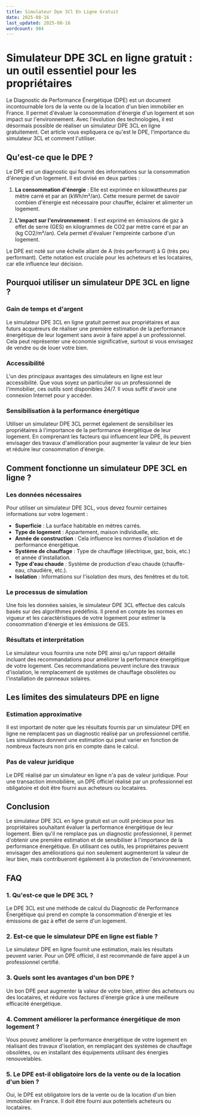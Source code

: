 ```yaml
---
title: Simulateur Dpe 3Cl En Ligne Gratuit
date: 2025-08-16
last_updated: 2025-08-16
wordcount: 904
---
```


# Simulateur DPE 3CL en ligne gratuit : un outil essentiel pour les propriétaires

Le Diagnostic de Performance Énergétique (DPE) est un document incontournable lors de la vente ou de la location d'un bien immobilier en France. Il permet d'évaluer la consommation d'énergie d'un logement et son impact sur l'environnement. Avec l'évolution des technologies, il est désormais possible de réaliser un simulateur DPE 3CL en ligne gratuitement. Cet article vous expliquera ce qu'est le DPE, l'importance du simulateur 3CL et comment l'utiliser.

## Qu'est-ce que le DPE ?

Le DPE est un diagnostic qui fournit des informations sur la consommation d'énergie d'un logement. Il est divisé en deux parties :

1. **La consommation d'énergie** : Elle est exprimée en kilowattheures par mètre carré et par an (kWh/m²/an). Cette mesure permet de savoir combien d'énergie est nécessaire pour chauffer, éclairer et alimenter un logement.
   
2. **L'impact sur l'environnement** : Il est exprimé en émissions de gaz à effet de serre (GES) en kilogrammes de CO2 par mètre carré et par an (kg CO2/m²/an). Cela permet d'évaluer l'empreinte carbone d'un logement.

Le DPE est noté sur une échelle allant de A (très performant) à G (très peu performant). Cette notation est cruciale pour les acheteurs et les locataires, car elle influence leur décision.

## Pourquoi utiliser un simulateur DPE 3CL en ligne ?

### Gain de temps et d'argent

Le simulateur DPE 3CL en ligne gratuit permet aux propriétaires et aux futurs acquéreurs de réaliser une première estimation de la performance énergétique de leur logement sans avoir à faire appel à un professionnel. Cela peut représenter une économie significative, surtout si vous envisagez de vendre ou de louer votre bien.

### Accessibilité

L'un des principaux avantages des simulateurs en ligne est leur accessibilité. Que vous soyez un particulier ou un professionnel de l'immobilier, ces outils sont disponibles 24/7. Il vous suffit d'avoir une connexion Internet pour y accéder.

### Sensibilisation à la performance énergétique

Utiliser un simulateur DPE 3CL permet également de sensibiliser les propriétaires à l'importance de la performance énergétique de leur logement. En comprenant les facteurs qui influencent leur DPE, ils peuvent envisager des travaux d'amélioration pour augmenter la valeur de leur bien et réduire leur consommation d'énergie.

## Comment fonctionne un simulateur DPE 3CL en ligne ?

### Les données nécessaires

Pour utiliser un simulateur DPE 3CL, vous devez fournir certaines informations sur votre logement :

- **Superficie** : La surface habitable en mètres carrés.
- **Type de logement** : Appartement, maison individuelle, etc.
- **Année de construction** : Cela influence les normes d'isolation et de performance énergétique.
- **Système de chauffage** : Type de chauffage (électrique, gaz, bois, etc.) et année d'installation.
- **Type d'eau chaude** : Système de production d'eau chaude (chauffe-eau, chaudière, etc.).
- **Isolation** : Informations sur l'isolation des murs, des fenêtres et du toit.

### Le processus de simulation

Une fois les données saisies, le simulateur DPE 3CL effectue des calculs basés sur des algorithmes prédéfinis. Il prend en compte les normes en vigueur et les caractéristiques de votre logement pour estimer la consommation d'énergie et les émissions de GES.

### Résultats et interprétation

Le simulateur vous fournira une note DPE ainsi qu'un rapport détaillé incluant des recommandations pour améliorer la performance énergétique de votre logement. Ces recommandations peuvent inclure des travaux d'isolation, le remplacement de systèmes de chauffage obsolètes ou l'installation de panneaux solaires.

## Les limites des simulateurs DPE en ligne

### Estimation approximative

Il est important de noter que les résultats fournis par un simulateur DPE en ligne ne remplacent pas un diagnostic réalisé par un professionnel certifié. Les simulateurs donnent une estimation qui peut varier en fonction de nombreux facteurs non pris en compte dans le calcul.

### Pas de valeur juridique

Le DPE réalisé par un simulateur en ligne n'a pas de valeur juridique. Pour une transaction immobilière, un DPE officiel réalisé par un professionnel est obligatoire et doit être fourni aux acheteurs ou locataires.

## Conclusion

Le simulateur DPE 3CL en ligne gratuit est un outil précieux pour les propriétaires souhaitant évaluer la performance énergétique de leur logement. Bien qu'il ne remplace pas un diagnostic professionnel, il permet d'obtenir une première estimation et de sensibiliser à l'importance de la performance énergétique. En utilisant ces outils, les propriétaires peuvent envisager des améliorations qui non seulement augmenteront la valeur de leur bien, mais contribueront également à la protection de l'environnement.

## FAQ

### 1. Qu'est-ce que le DPE 3CL ?

Le DPE 3CL est une méthode de calcul du Diagnostic de Performance Énergétique qui prend en compte la consommation d'énergie et les émissions de gaz à effet de serre d'un logement.

### 2. Est-ce que le simulateur DPE en ligne est fiable ?

Le simulateur DPE en ligne fournit une estimation, mais les résultats peuvent varier. Pour un DPE officiel, il est recommandé de faire appel à un professionnel certifié.

### 3. Quels sont les avantages d'un bon DPE ?

Un bon DPE peut augmenter la valeur de votre bien, attirer des acheteurs ou des locataires, et réduire vos factures d'énergie grâce à une meilleure efficacité énergétique.

### 4. Comment améliorer la performance énergétique de mon logement ?

Vous pouvez améliorer la performance énergétique de votre logement en réalisant des travaux d'isolation, en remplaçant des systèmes de chauffage obsolètes, ou en installant des équipements utilisant des énergies renouvelables.

### 5. Le DPE est-il obligatoire lors de la vente ou de la location d'un bien ?

Oui, le DPE est obligatoire lors de la vente ou de la location d'un bien immobilier en France. Il doit être fourni aux potentiels acheteurs ou locataires.